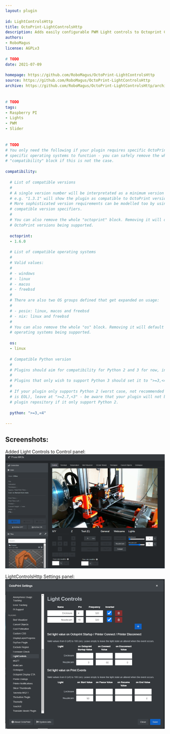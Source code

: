 ```yaml
---
layout: plugin

id: LightControlsHttp
title: OctoPrint-LightControlsHttp
description: Adds easily configurable PWM Light controls to Octoprint Control Tab
authors:
- RoboMagus
license: AGPLv3

# TODO
date: 2021-07-09

homepage: https://github.com/RoboMagus/OctoPrint-LightControlsHttp
source: https://github.com/RoboMagus/OctoPrint-LightControlsHttp
archive: https://github.com/RoboMagus/OctoPrint-LightControlsHttp/archive/main.zip


# TODO
tags:
- Raspberry PI
- Lights
- PWM
- Slider


# TODO
# You only need the following if your plugin requires specific OctoPrint versions or
# specific operating systems to function - you can safely remove the whole
# "compatibility" block if this is not the case.

compatibility:

  # List of compatible versions
  #
  # A single version number will be interpretated as a minimum version requirement,
  # e.g. "1.3.1" will show the plugin as compatible to OctoPrint versions 1.3.1 and up.
  # More sophisticated version requirements can be modelled too by using PEP440
  # compatible version specifiers.
  #
  # You can also remove the whole "octoprint" block. Removing it will default to all
  # OctoPrint versions being supported.

  octoprint:
  - 1.6.0

  # List of compatible operating systems
  #
  # Valid values:
  #
  # - windows
  # - linux
  # - macos
  # - freebsd
  #
  # There are also two OS groups defined that get expanded on usage:
  #
  # - posix: linux, macos and freebsd
  # - nix: linux and freebsd
  #
  # You can also remove the whole "os" block. Removing it will default to all
  # operating systems being supported.

  os:
  - linux

  # Compatible Python version
  #
  # Plugins should aim for compatibility for Python 2 and 3 for now, in which case the value should be ">=2.7,<4".
  #
  # Plugins that only wish to support Python 3 should set it to ">=3,<4".
  #
  # If your plugin only supports Python 2 (worst case, not recommended for newly developed plugins since Python 2
  # is EOL), leave at ">=2.7,<3" - be aware that your plugin will not be allowed to register on the
  # plugin repository if it only support Python 2.

  python: ">=3,<4"

---
```


## Screenshots:
Added Light Controls to Control panel:
![LightControlsHttp_ControlPanel](./screenshots/LightControlsHttp_ControlPanel.png)

LightControlsHttp Settings panel:
![LightControlsHttp_Settings](./screenshots/LightControlsHttp_Settings.png)